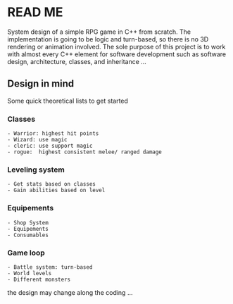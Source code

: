 # READ ME
System design of a simple RPG game in C++ from scratch. The implementation is going to be logic and turn-based, so there is no 3D rendering or animation involved. The sole purpose of this project is to work with almost every C++ element for software development such as software design, architecture, classes, and inheritance ... 

## Design in mind 

Some quick theoretical lists to get started 

### Classes 

	- Warrior: highest hit points 
	- Wizard: use magic
	- cleric: use support magic
	- rogue:  highest consistent melee/ ranged damage

### Leveling system
	- Get stats based on classes
	- Gain abilities based on level

### Equipements 
	- Shop System	
	- Equipements
	- Consumables

### Game loop
	- Battle system: turn-based
	- World levels 
	- Different monsters 
		
the design may change along the coding ...

